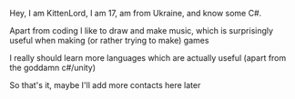 Hey, I am KittenLord, I am 17, am from Ukraine, and know some C#.

Apart from coding I like to draw and make music, which is surprisingly useful when making (or rather trying to make) games

I really should learn more languages which are actually useful (apart from the goddamn c#/unity)

So that's it, maybe I'll add more contacts here later
